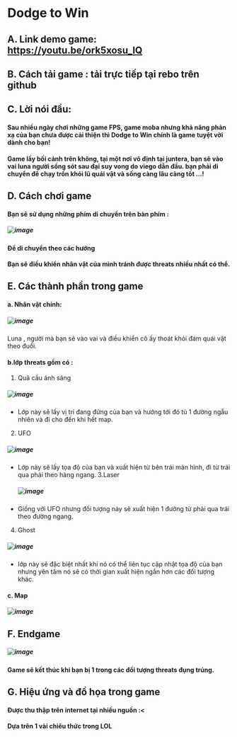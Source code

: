 # Dodge to Win <Ver1>
## A. Link demo game: https://youtu.be/ork5xosu_IQ

## B. Cách tải game : tải trực tiếp tại rebo trên github

## C. Lời nói đầu: 
#### Sau nhiều ngày chơi những game FPS, game moba nhưng khả năng phản xạ của bạn chưa được cải thiện thì Dodge to Win chính là game tuyệt vời dành cho bạn! 
#### Game lấy bối cảnh trên không, tại một nơi vô định tại juntera, bạn sẽ vào vai luna người sống sót sau đại suy vong do viego dẫn đầu. bạn phải di chuyển để chạy trốn khỏi lũ quái vật và sống càng lâu càng tốt ...!

## D. Cách chơi game 
#### Bạn sẽ sử dụng những phím di chuyển trên bàn phím : 
##### ![image](https://github.com/user-attachments/assets/a907576f-a68c-4e5d-8119-b417a0682812) 
#### Để di chuyển theo các hướng

#### Bạn sẽ điều khiển nhân vật của mình tránh được threats nhiều nhất có thể.
## E. Các thành phần trong game
#### a. Nhân vật chính: 
##### ![image](https://github.com/user-attachments/assets/fa46372f-5edf-4f98-8673-fd55975e2e32)

Luna , người mà bạn sẽ vào vai và điều khiển cô ấy thoát khỏi đám quái vật theo đuổi.

#### b.lớp threats gồm có :
1. Quả cầu ánh sáng
 ##### ![image](https://github.com/user-attachments/assets/f8dd041c-54d6-46fa-85ed-2eb599b08390)

- Lớp này sẽ lấy vị trí đang đứng của bạn và hướng tới đó tù 1 đường ngẫu nhiên và đi cho đến khi hết map.
2. UFO
##### ![image](https://github.com/user-attachments/assets/46e28ec9-97a5-4797-8bfc-6544f534f730)

- Lớp này sẽ lấy tọa độ của bạn và xuất hiện từ bên trái màn hình, đi từ trái qua phải theo hàng ngang.
3.Laser
  ##### ![image](https://github.com/user-attachments/assets/4a3b2ab0-90b0-42d4-a3f1-48eb9bddbe56)

- Giống với UFO nhưng đối tượng này sẽ xuất hiện 1 đường từ phải qua trái theo đường ngang.
4. Ghost
  ##### ![image](https://github.com/user-attachments/assets/728831b2-8218-45d7-b3ee-1e7f5204b980)
- lớp này sẽ đặc biệt nhất khi nó có thể liên tục cập nhật tọa độ của bạn nhưng yên tâm nó sẽ có thời gian xuất hiện ngắn hơn các đối tượng khác.
#### c. Map 
##### ![image](https://github.com/user-attachments/assets/6119a548-d47b-4400-bb8d-4f5376d4e88f)

## F. Endgame 
##### ![image](https://github.com/user-attachments/assets/75323951-a46c-4874-9154-69194cb30859)

#### Game sẽ kết thúc khi bạn bị 1 trong các đối tượng threats đụng trúng. 

## G. Hiệu ứng và đồ họa trong game 
#### Được thu thập trên internet tại nhiều nguồn :<
#### Dựa trên 1 vài chiêu thức trong LOL 
